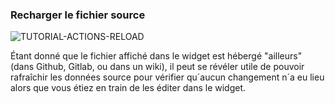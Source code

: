 ### Recharger le fichier source

<div>
  <img
    alt="TUTORIAL-ACTIONS-RELOAD"
    src="https://raw.githubusercontent.com/multi-coop/gitribute-documentation-content/main/images/tutorial/commented/tutorial-04.png"
    />
</div>

Étant donné que le fichier affiché dans le widget est hébergé "ailleurs" (dans Github, Gitlab, ou dans un wiki), il peut se révéler utile de pouvoir
rafraîchir les données source pour vérifier qu´aucun changement n´a eu lieu alors que vous étiez en train de les éditer dans le widget.
